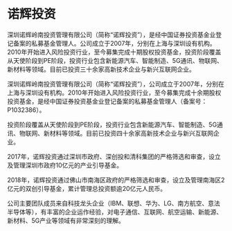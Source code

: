 # 

# 诺辉投资

深圳诺辉岭南投资管理有限公司（简称“诺辉投资”），是经中国证券投资基金业登记备案的私募基金管理人。公司成立于2007年，分别在上海与深圳设有机构。2010年开始进入风险投资行业，至今募集完成十期股权投资基金，投资阶段覆盖从天使阶段到PE阶段，投资行业包含新能源汽车、智能制造、5G通讯、物联网、新材料等领域。目前已投资三十余家高新技术企业与新兴互联网企业。

深圳诺辉岭南投资管理有限公司（简称“诺辉投资”），公司成立于2007年，分别在上海与深圳设有机构。2010年开始进入风险投资行业，至今募集完成十余期股权投资基金，是经中国证券投资基金业登记备案的私募基金管理人（备案号：P1032386）。

投资阶段覆盖从天使阶段到PE阶段，投资行业包含新能源汽车、智能制造、5G通讯、物联网、新材料等领域。目前已投资四十余家高新技术企业与新兴互联网企业。

2017年，诺辉投资通过深圳市政府、深创投和清科集团的严格筛选和审查，设立及管理深圳市政府10亿元的产业引导基金。

2018年，诺辉投资通过佛山市南海区政府的严格筛选和审查，设立及管理南海区2亿元的双创引导基金，累计管理总投资额逾20亿元人民币。

公司主要团队成员来自科技龙头企业（IBM、联想、华为、LG、南方航空、意法半导体等），有丰富的企业运作经验，对电子通信、互联网、航空运输、新能源、新材料、5G产业等领域有非常深刻的理解。

